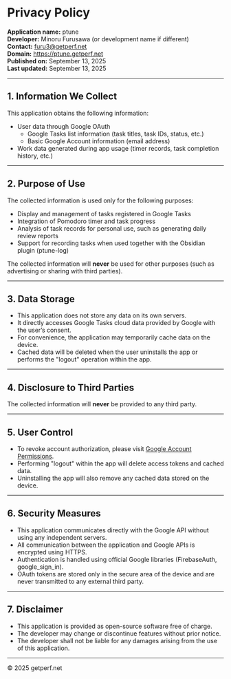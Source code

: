# Privacy Policy

**Application name:** ptune  
**Developer:** Minoru Furusawa (or development name if different)  
**Contact:** furu3@getperf.net  
**Domain:** https://ptune.getperf.net  
**Published on:** September 13, 2025  
**Last updated:** September 13, 2025  

---

## 1. Information We Collect
This application obtains the following information:

- User data through Google OAuth  
  - Google Tasks list information (task titles, task IDs, status, etc.)  
  - Basic Google Account information (email address)  
- Work data generated during app usage (timer records, task completion history, etc.)

---

## 2. Purpose of Use
The collected information is used only for the following purposes:

- Display and management of tasks registered in Google Tasks  
- Integration of Pomodoro timer and task progress  
- Analysis of task records for personal use, such as generating daily review reports  
- Support for recording tasks when used together with the Obsidian plugin (ptune-log)  

The collected information will **never** be used for other purposes (such as advertising or sharing with third parties).

---

## 3. Data Storage
- This application does not store any data on its own servers.  
- It directly accesses Google Tasks cloud data provided by Google with the user’s consent.  
- For convenience, the application may temporarily cache data on the device.  
- Cached data will be deleted when the user uninstalls the app or performs the "logout" operation within the app.  

---

## 4. Disclosure to Third Parties
The collected information will **never** be provided to any third party.

---

## 5. User Control
- To revoke account authorization, please visit [Google Account Permissions](https://myaccount.google.com/permissions).  
- Performing "logout" within the app will delete access tokens and cached data.  
- Uninstalling the app will also remove any cached data stored on the device.  

---

## 6. Security Measures
- This application communicates directly with the Google API without using any independent servers.  
- All communication between the application and Google APIs is encrypted using HTTPS.  
- Authentication is handled using official Google libraries (FirebaseAuth, google_sign_in).  
- OAuth tokens are stored only in the secure area of the device and are never transmitted to any external third party.  

---

## 7. Disclaimer
- This application is provided as open-source software free of charge.  
- The developer may change or discontinue features without prior notice.  
- The developer shall not be liable for any damages arising from the use of this application.  

---

© 2025 getperf.net
